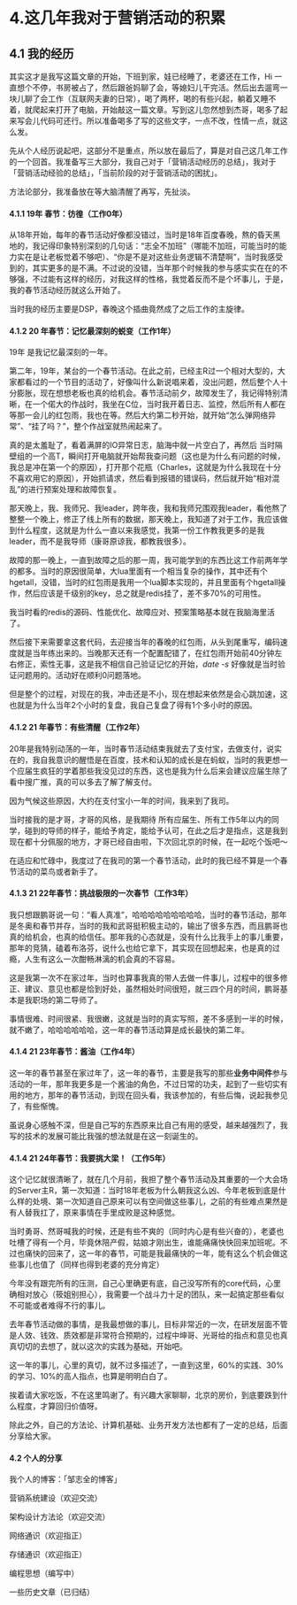 # 4.这几年我对于营销活动的积累

## 4.1 我的经历

其实这才是我写这篇文章的开始，下班到家，娃已经睡了，老婆还在工作，Hi 一直想个不停，书房被占了，然后跟爸妈聊了会，等媳妇儿干完活。然后出去遛弯一块儿聊了会工作（互联网夫妻的日常），喝了两杯，喝的有些兴起，躺着又睡不着，就爬起来打开了电脑，开始敲这一篇文章。写到这儿忽然想到杰哥，喝多了起来写会儿代码可还行。所以准备喝多了写的这些文字，一点不改，性情一点，就这么发。

先从个人经历说起吧，这部分不是重点，所以放在最后了，算是对自己这几年工作的一个回首。我准备写三大部分，我自己对于「营销活动经历的总结」，我对于「营销活动经验的总结」，「当前阶段的对于营销活动的困扰」。

方法论部分，我准备放在等大脑清醒了再写，先扯淡。

#### 4.1.1 19年 春节：彷徨（工作0年）

从18年开始，每年的春节活动好像都没错过，当时是18年百度春晚，熬的昏天黑地的，我记得印象特别深刻的几句话：“志全不加班”（哪能不加班，可能当时的能力实在是让老板觉着不够吧）、“你是不是对这些业务逻辑不清楚啊”，当时我感受到的，其实更多的是不满。不过说的没错，当年那个时候我的参与感实实在在的不够强，不过能有这样的经历，对我这样的性格，我觉着反而不是个坏事儿，于是，我的春节活动经历就这么开始了。

当时我的经历主要是DSP，春晚这个插曲竟然成了之后工作的主旋律。

#### 4.1.2 20 年春节：记忆最深刻的蜕变（工作1年）

19年 是我记忆最深刻的一年。

第二年，19年，某台的一个春节活动。在此之前，已经主R过一个相对大型的，大家都看过的一个节目的活动了，好像叫什么新说唱来着，没出问题，然后整个人十分膨胀，现在想想老板也真的给机会。春节活动前夕，故障发生了，我记得特别清晰，在一个偌大的作战时，我坐在C位，当时我开着日志、监控，然后所有人都在等那一会儿的红包雨，我也在等。然后大约第二秒开始，就开始“怎么弹网络异常”、“挂了吗？”，整个作战室就热闹起来了。

真的是太羞耻了，看着满屏的IO异常日志，脑海中就一片空白了，再然后 当时隔壁组的一个高T，瞬间打开电脑就开始帮我查问题（这也是为什么有问题的时候，我总是冲在第一个的原因），打开那个花瓶（Charles，这就是为什么我现在十分不喜欢用它的原因），开始抓请求，然后看到报错的错误码，然后就开始“相对混乱”的进行预案处理和故障恢复。

那天晚上，我、我师兄、我leader，跨年夜，我和我师兄围观我leader，看他熬了整整一个晚上，修正了线上所有的数据，那天晚上，我知道了对于工作，我应该做到什么程度，这就是为什么一直以来我感觉，我第一份工作教我更多的是我leader，而不是我导师（康哥原谅我，都教我很多）。

故障的那一晚上，一直到故障之后的那一周，我可能学到的东西比这工作前两年学的都多。当时的原因很简单，大lua里面有一个相当复杂的操作，其中还有个hgetall，没错，当时的红包雨是我用一个lua脚本实现的，并且里面有个hgetall操作，然后应该是千级别的key，总之就是redis挂了，差不多70%的可用性。

我当时看的redis的源码、性能优化、故障应对、预案策略基本就在我脑海里活了。

然后接下来需要拿这套代码，去迎接当年的春晚的红包雨，从头到尾重写，编码速度就是当年练出来的。当晚那天还有一个配置配错了，在红包雨开始前40分钟左右修正，索性无事，这是我不相信自己验证记忆的开始，*date -s* 好像就是当时验证问题用的。活动好在顺利0问题落地。

但是整个的过程，对现在的我，冲击还是不小，现在想起来依然是会心跳加速，这也就是为什么当年2个小时的复盘，我自己复盘了得有1个多小时的原因。

#### 4.1.2 21 年春节：有些清醒（工作2年）

20年是我特别动荡的一年，当时春节活动结束我就去了支付宝，去做支付，说实在的，我自我意识的醒悟是在百度，技术和认知的成长是在蚂蚁，当时的我更想一个应届生疯狂的学着那些我没见过的东西，这也是我为什么后来会建议应届生除了看中搜广推，真的可以多去了解了解支付。

因为气候这些原因，大约在支付宝小一年的时间，我来到了我司。

当时接我的是才哥，才哥的风格，是我期待 所有应届生、所有工作5年以内的同学，碰到的导师的样子，能给予肯定，能给予认可，在此之后才是指点，这是我到现在都十分佩服的地方，才哥已经自由啦，下次回北京的时候，在一起吃个饭吧～

在适应和忙碌中，我度过了在我司的第一个春节活动，此时的我已经不算是一个春节活动的菜鸟或者新手了。

#### 4.1.3 21 22年春节：挑战极限的一次春节（工作3年）

我只想跟鹏哥说一句：“看人真准”，哈哈哈哈哈哈哈哈哈，当时的春节活动，那年是冬奥和春节并存，当时的我和武哥挺积极主动的，输出了很多东西，而且鹏哥也真的给机会，也真的给信任。那年我的心态就是，没有什么比我手上的事儿重要，那年的竞猜，磕着布洛芬，说什么也给它拿下，其实现在回想起来，也是真的过瘾，人生有这么一次酣畅淋漓的机会真的不容易。

这是我第一次不在家过年，当时也算事我真的带人去做一件事儿，过程中的很多修正、建议、意见也都是恰到好处，虽然相处时间很短，就三四个月的时间，鹏哥基本是我职场的第二导师了。

事情很难、时间很紧、我很嫩，这就是当时的真实写照，差不多感到一半的时候，就不嫩了，哈哈哈哈哈哈，这一年的春节活动算是成长最快的第二年。

#### 4.1.4 21 23年春节：酱油（工作4年）

这一年的春节甚至在家过年了，这一年的春节，主要是我写的那些**业务中间件**参与活动的一年，那年我更多是一个酱油的角色，不过日常的功夫，起到了一些切实有用的地方，那年的春节活动，到现在回头看，我该参加的，有些后悔，说起我参见了，有些惭愧。

虽说身心感触不深，但是自己写的东西原来比自己有用的感受，越来越强烈了，我写的技术的发展可能比我强的想法就是在这一刻诞生的。

#### 4.1.4 21 24年春节：我要挑大梁！（工作5年）

这个记忆就很清晰了，就在几个月前，我担了整个春节活动及其重要的一个大会场的Server主R，第一次知道：当时18年老板为什么朝我这么凶、今年老板到底是什么样的处境、第一次知道自己原来可以有空间做这些事儿，之前的有些难点果然是有人替我扛了，原来事情在手里成败是这种感觉。

当时勇哥、然哥喊我的时候，还是有些不爽的（同时内心是有些兴奋的），老婆也吐槽了得有一个月，毕竟休陪产假，姑娘才刚出生，谁能痛痛快快回来加班呢。不过也痛快的回来了，这一年的春节，可能是我最痛快的一年，能有这么个机会做这些事儿也值了（同样也得到老婆的充分肯定）

今年没有跟完所有的压测，自己心里确更有底，自己没写所有的core代码，心里确相对放心（筱姐别担心），我需要一个战斗力十足的团队，来一起搞定那些看似不可能或者难得不行的事儿。

去年春节活动做的事情，是我最想做的事儿，目标非常近的一次，在研发层面不管是人效、钱效、质效都是非常符合预期的，过程中坤哥、光哥给的指点和意见也真真切切的去想了，就以这次的实践为基础，开始吧。

这一年的事儿，心里的真切，就不过多描述了，一直到这里，60%的实践、30%的学习、10%的高人指点，也算是明明白白了。

挨着请大家吃饭，不在这里鸣谢了。有兴趣大家聊聊，北京的房价，到底要跌到什么程度，才算回归价值呀。

除此之外，自己的方法论、计算机基础、业务开发方法也都有了一定的总结，后面分享给大家。

#### 4.2 个人的分享

我个人的博客：「邹志全的博客」

营销系统建设（欢迎交流）

架构设计方法论（欢迎交流）

网络通识（欢迎指正）

存储通识（欢迎指正）

编程思想（编写中）

一些历史文章（已归结）